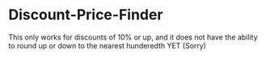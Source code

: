 # Discount-Price-Finder
This only works for discounts of 10% or up, and it does not have the ability to round up or down to the nearest hunderedth YET (Sorry)
